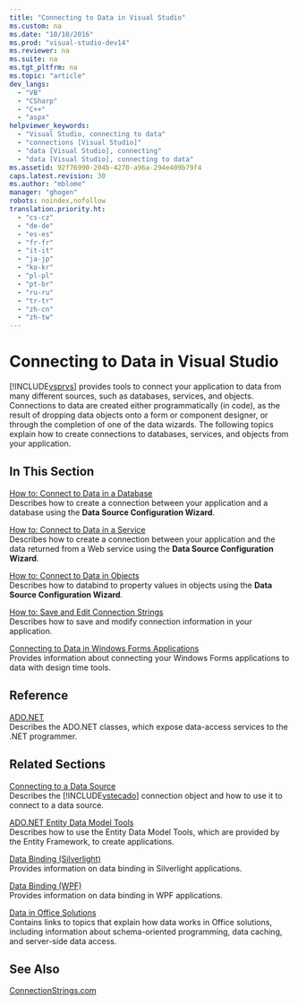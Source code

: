 ```yaml
---
title: "Connecting to Data in Visual Studio"
ms.custom: na
ms.date: "10/10/2016"
ms.prod: "visual-studio-dev14"
ms.reviewer: na
ms.suite: na
ms.tgt_pltfrm: na
ms.topic: "article"
dev_langs: 
  - "VB"
  - "CSharp"
  - "C++"
  - "aspx"
helpviewer_keywords: 
  - "Visual Studio, connecting to data"
  - "connections [Visual Studio]"
  - "data [Visual Studio], connecting"
  - "data [Visual Studio], connecting to data"
ms.assetid: 92f76990-204b-4270-a96a-294e409b79f4
caps.latest.revision: 30
ms.author: "mblome"
manager: "ghogen"
robots: noindex,nofollow
translation.priority.ht: 
  - "cs-cz"
  - "de-de"
  - "es-es"
  - "fr-fr"
  - "it-it"
  - "ja-jp"
  - "ko-kr"
  - "pl-pl"
  - "pt-br"
  - "ru-ru"
  - "tr-tr"
  - "zh-cn"
  - "zh-tw"
---
```

# Connecting to Data in Visual Studio
[!INCLUDE[vsprvs](../codequality/includes/vsprvs_md.md)] provides tools to connect your application to data from many different sources, such as databases, services, and objects. Connections to data are created either programmatically (in code), as the result of dropping data objects onto a form or component designer, or through the completion of one of the data wizards. The following topics explain how to create connections to databases, services, and objects from your application.  
  
## In This Section  
 [How to: Connect to Data in a Database](../datatools/how-to--connect-to-data-in-a-database.md)  
 Describes how to create a connection between your application and a database using the **Data Source Configuration Wizard**.  
  
 [How to: Connect to Data in a Service](../datatools/how-to--connect-to-data-in-a-service.md)  
 Describes how to create a connection between your application and the data returned from a Web service using the **Data Source Configuration Wizard**.  
  
 [How to: Connect to Data in Objects](../Topic/How%20to:%20Connect%20to%20Data%20in%20Objects.md)  
 Describes how to databind to property values in objects using the **Data Source Configuration Wizard**.  
  
 [How to: Save and Edit Connection Strings](../Topic/How%20to:%20Save%20and%20Edit%20Connection%20Strings.md)  
 Describes how to save and modify connection information in your application.  
  
 [Connecting to Data in Windows Forms Applications](../datatools/connecting-to-data-in-windows-forms-applications.md)  
 Provides information about connecting your Windows Forms applications to data with design time tools.  
  
## Reference  
 [ADO.NET](../Topic/ADO.NET.md)  
 Describes the ADO.NET classes, which expose data-access services to the .NET programmer.  
  
## Related Sections  
 [Connecting to a Data Source](../Topic/Connecting%20to%20a%20Data%20Source%20in%20ADO.NET.md)  
 Describes the [!INCLUDE[vstecado](../datatools/includes/vstecado_md.md)] connection object and how to use it to connect to a data source.  
  
 [ADO.NET Entity Data Model  Tools](http://msdn.microsoft.com/91076853-0881-421b-837a-f582f36be527)  
 Describes how to use the Entity Data Model Tools, which are provided by the Entity Framework, to create applications.  
  
 [Data Binding (Silverlight)](http://go.microsoft.com/fwlink/?LinkId=166342)  
 Provides information on data binding in Silverlight applications.  
  
 [Data Binding (WPF)](../Topic/Data%20Binding%20\(WPF\).md)  
 Provides information on data binding in WPF applications.  
  
 [Data in Office Solutions](../Topic/Data%20in%20Office%20Solutions.md)  
 Contains links to topics that explain how data works in Office solutions, including information about schema-oriented programming, data caching, and server-side data access.  
  
## See Also  
 [ConnectionStrings.com](http://www.connectionstrings.com)